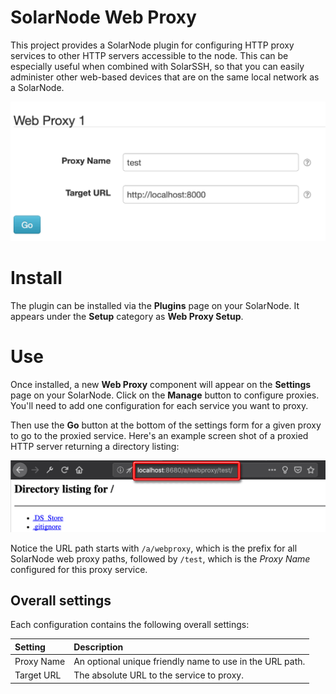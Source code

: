 # SolarNode Web Proxy

This project provides a SolarNode plugin for configuring HTTP proxy services to other HTTP servers
accessible to the node. This can be especially useful when combined with SolarSSH, so that you can
easily administer other web-based devices that are on the same local network as a SolarNode.

![settings](docs/solarnode-web-proxy-settings@2x.png)

# Install

The plugin can be installed via the **Plugins** page on your SolarNode. It appears under the
**Setup** category as **Web Proxy Setup**.

# Use

Once installed, a new **Web Proxy** component will appear on the **Settings** page on your
SolarNode. Click on the **Manage** button to configure proxies. You'll need to add one configuration
for each service you want to proxy.

Then use the **Go** button at the bottom of the settings form for a given proxy to go to the proxied
service. Here's an example screen shot of a proxied HTTP server returning a directory listing:

![settings](docs/solarnode-web-proxy-proxied@2x.png)

Notice the URL path starts with `/a/webproxy`, which is the prefix for all SolarNode web proxy paths,
followed by `/test`, which is the _Proxy Name_ configured for this proxy service.

## Overall settings

Each configuration contains the following overall settings:

| Setting            | Description |
|:-------------------|:------------|
| Proxy Name         | An optional unique friendly name to use in the URL path. |
| Target URL         | The absolute URL to the service to proxy. |
